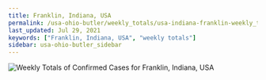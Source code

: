 ```yaml
---
title: Franklin, Indiana, USA
permalink: /usa-ohio-butler/weekly_totals/usa-indiana-franklin-weekly_totals.html
last_updated: Jul 29, 2021
keywords: ["Franklin, Indiana, USA", "weekly totals"]
sidebar: usa-ohio-butler_sidebar
---
```


![Weekly Totals of Confirmed Cases for Franklin, Indiana, USA](/covid_tracker/images/graphs/usa-indiana-franklin-weekly_totals_graph.png)
